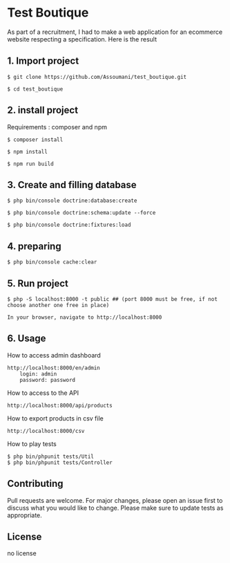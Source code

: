 # Test Boutique

As part of a recruitment, I had to make a web application for an ecommerce website respecting a specification. Here is the result

## 1. Import project

```
$ git clone https://github.com/Assoumani/test_boutique.git
```
```
$ cd test_boutique
```

## 2. install project

Requirements : composer and npm

```
$ composer install
```
```
$ npm install
```
```
$ npm run build
```

## 3. Create and filling database

```
$ php bin/console doctrine:database:create
```
```
$ php bin/console doctrine:schema:update --force
```
```
$ php bin/console doctrine:fixtures:load
```

## 4. preparing

```
$ php bin/console cache:clear
```

## 5. Run project

```
$ php -S localhost:8000 -t public ## (port 8000 must be free, if not choose another one free in place)
```
```
In your browser, navigate to http://localhost:8000
```


## 6. Usage
How to access admin dashboard 
```
http://localhost:8000/en/admin
    login: admin
    password: password
```
How to access to the API
```
http://localhost:8000/api/products
```
How to export products in csv file
```
http://localhost:8000/csv
```
How to play tests
```
$ php bin/phpunit tests/Util
$ php bin/phpunit tests/Controller
```

## Contributing
Pull requests are welcome. For major changes, please open an issue first to discuss what you would like to change.
Please make sure to update tests as appropriate.

## License
no license
